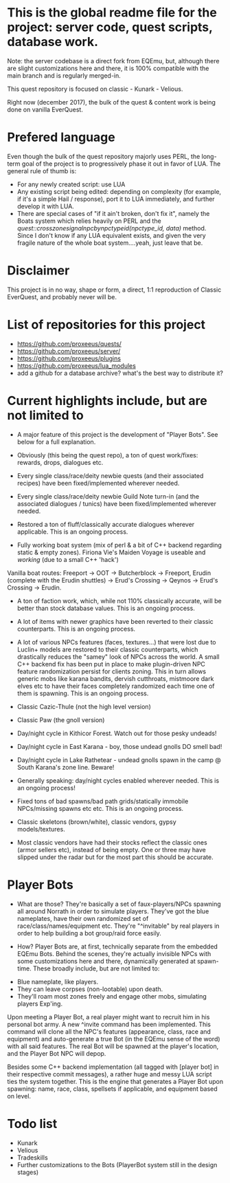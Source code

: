 This is the global readme file for the project: server code, quest scripts, database work.
==========================================================================================

Note: the server codebase is a direct fork from EQEmu, but, although there are slight customizations here and there, it is 100% compatible with the main branch and is regularly merged-in.

This quest repository is focused on classic - Kunark - Velious.

Right now (december 2017), the bulk of the quest & content work is being done on vanilla EverQuest.

Prefered language
=================
Even though the bulk of the quest repository majorly uses PERL, the long-term goal of the project is to progressively phase it out in favor of LUA.
The general rule of thumb is:

- For any newly created script: use LUA
- Any existing script being edited: depending on complexity (for example, if it's a simple Hail / response), port it to LUA immediately, and further develop it with LUA.
- There are special cases of "if it ain't broken, don't fix it", namely the Boats system which relies heavily on PERL and the *quest::crosszonesignalnpcbynpctypeid(npctype_id, data)* method. Since I don't know if any LUA equivalent exists, and given the very fragile nature of the whole boat system....yeah, just leave that be.

Disclaimer
==========
This project is in no way, shape or form, a direct, 1:1 reproduction of Classic EverQuest, and probably never will be.

List of repositories for this project
=====================================

* https://github.com/proxeeus/quests/
* https://github.com/proxeeus/server/
* https://github.com/proxeeus/plugins
* https://github.com/proxeeus/lua_modules
* add a github for a database archive? what's the best way to distribute it?

Current highlights include, but are not limited to
===================================================

- A major feature of this project is the development of "Player Bots". See below for a full explanation.

- Obviously (this being the quest repo), a ton of quest work/fixes: rewards, drops, dialogues etc.

- Every single class/race/deity newbie quests (and their associated recipes) have been fixed/implemented wherever needed.

- Every single class/race/deity newbie Guild Note turn-in (and the associated dialogues / tunics) have been fixed/implemented wherever needed.

- Restored a ton of fluff/classically accurate dialogues wherever applicable. This is an ongoing process.

- Fully working boat system (mix of perl & a bit of C++ backend regarding static & empty zones). Firiona Vie's Maiden Voyage is useable and *working* (due to a small C++ 'hack')

Vanilla boat routes: Freeport -> OOT -> Butcherblock -> Freeport, Erudin (complete with the Erudin shuttles) -> Erud's Crossing -> Qeynos -> Erud's Crossing -> Erudin.

- A ton of faction work, which, while not 110% classically accurate, will be better than stock database values. This is an ongoing process.

- A lot of items with newer graphics have been reverted to their classic counterparts. This is an ongoing process.

- A lot of various NPCs features (faces, textures...) that were lost due to Luclin+ models are restored to their classic counterparts, which drastically reduces the "samey" look of NPCs across the world. A small C++ backend fix has been put in place to make plugin-driven NPC feature randomization persist for clients zoning. This in turn allows generic mobs like karana bandits, dervish cutthroats, mistmoore dark elves etc to have their faces completely randomized each time one of them is spawning. This is an ongoing process.

- Classic Cazic-Thule (not the high level version)

- Classic Paw (the gnoll version)

- Day/night cycle in Kithicor Forest. Watch out for those pesky undeads!
- Day/night cycle in East Karana - boy, those undead gnolls DO smell bad!
- Day/night cycle in Lake Rathetear - undead gnolls spawn in the camp @ South Karana's zone line. Beware!
- Generally speaking: day/night cycles enabled wherever needed. This is an ongoing process!

- Fixed tons of bad spawns/bad path grids/statically immobile NPCs/missing spawns etc etc. This is an ongoing process.

- Classic skeletons (brown/white), classic vendors, gypsy models/textures.

- Most classic vendors have had their stocks reflect the classic ones (armor sellers etc), instead of being empty. One or three may have slipped under the radar but for the most part this should be accurate.

Player Bots
============

- What are those?
They're basically a set of faux-players/NPCs spawning all around Norrath in order to simulate players. They've got the blue nameplates, have their own randomized set of race/class/names/equipment etc. They're "^invitable" by real players in order to help building a bot group/raid force easily.

- How?
Player Bots are, at first, technically separate from the embedded EQEmu Bots. Behind the scenes, they're actually invisible NPCs with some customizations here and there, dynamically generated at spawn-time. These broadly include, but are not limited to:

* Blue nameplate, like players.
* They can leave corpses (non-lootable) upon death.
* They'll roam most zones freely and engage other mobs, simulating players Exp'ing.

Upon meeting a Player Bot, a real player might want to recruit him in his personal bot army. A new ^invite command has been implemented. This command will clone all the NPC's features (appearance, class, race and equipment) and auto-generate a true Bot (in the EQEmu sense of the word) with all said features. The real Bot will be spawned at the player's location, and the Player Bot NPC will depop.

Besides some C++ backend implementation (all tagged with [player bot] in their respective commit messages), a rather huge and messy LUA script ties the system together.
This is the engine that generates a Player Bot upon spawning: name, race, class, spellsets if applicable, and equipment based on level.

Todo list
=========

- Kunark
- Velious
- Tradeskills
- Further customizations to the Bots (PlayerBot system still in the design stages)
